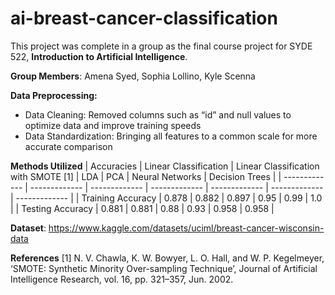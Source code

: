 # ai-breast-cancer-classification

This project was complete in a group as the final course project for SYDE 522, **Introduction to Artificial Intelligence**. 

**Group Members**: Amena Syed, Sophia Lollino, Kyle Scenna

**Data Preprocessing:**
- Data Cleaning: Removed columns such as “id” and null values to optimize data and improve training speeds
- Data Standardization: Bringing all features to a common scale for more accurate comparison
  
**Methods Utilized**
| Accuracies | Linear Classification | Linear Classification with SMOTE [1] | LDA | PCA | Neural Networks | Decision Trees |
| ------------- | ------------- | ------------- | ------------- | ------------- | ------------- | ------------- |
| Training Accuracy  | 0.878  | 0.882  | 0.897  | 0.95  | 0.99  | 1.0  |
| Testing Accuracy  | 0.881 | 0.881  | 0.88  | 0.93  | 0.958  | 0.958  |

**Dataset**: https://www.kaggle.com/datasets/uciml/breast-cancer-wisconsin-data

**References**
[1] N. V. Chawla, K. W. Bowyer, L. O. Hall, and W. P. Kegelmeyer, ‘SMOTE: Synthetic Minority Over-sampling Technique’, Journal of Artificial Intelligence Research, vol. 16, pp. 321–357, Jun. 2002.
